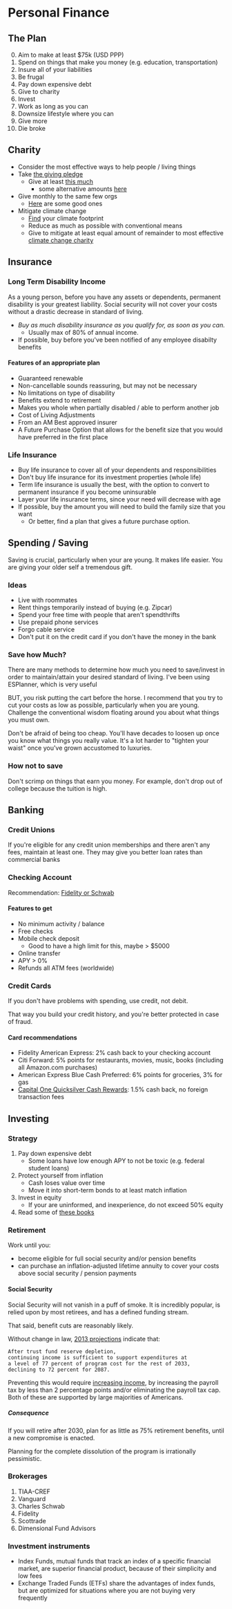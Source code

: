 # Personal Finance

## The Plan

0.  Aim to make at least $75k (USD PPP)
1.  Spend on things that make you money (e.g. education, transportation)
2.  Insure all of your liabilities
2.  Be frugal
3.  Pay down expensive debt
3.  Give to charity
4.  Invest
4.  Work as long as you can
4.  Downsize lifestyle where you can
4.  Give more
5.  Die broke

## Charity

*   Consider the most effective ways to help people / living things
*   Take
    [the giving pledge](http://www.thelifeyoucansave.org/TakethePledge.aspx)
    *   Give at least
        [this much](http://www.thelifeyoucansave.org/TakethePledge/HowMuch.aspx)
        *   some alternative amounts
            [here](http://www.givingonepercent.org.au/index.php/how-much-to-give/giving-guide)
*   Give monthly to the same few orgs
    *   [Here](http://www.givewell.org/charities/top-charities) are some good ones
*   Mitigate climate change
    *   [Find](http://coolclimate.berkeley.edu/carboncalculator) your climate footprint
    *   Reduce as much as possible with conventional means
    *   Give to mitigate at least equal amount of remainder to most effective
        [climate change charity](http://www.givingwhatwecan.org/where-to-give/charity-evaluation/climate-change)

## Insurance

### Long Term Disability Income

As a young person, before you have any assets or dependents, permanent disability is your greatest liability.
Social security will not cover your costs without a drastic decrease in standard of living.

*   *Buy as much disability insurance as you qualify for, as soon as you can.*
    *   Usually max of 80% of annual income.
*   If possible, buy before you've been notified of any employee disabilty benefits

#### Features of an appropriate plan

*   Guaranteed renewable
*   Non-cancellable sounds reassuring, but may not be necessary
*   No limitations on type of disability
*   Benefits extend to retirement
*   Makes you whole when partially disabled / able to perform another job
*   Cost of Living Adjustments
*   From an AM Best approved insurer
*   A Future Purchase Option that allows for the benefit size that you would have preferred in the first place

### Life Insurance

*   Buy life insurance to cover all of your dependents and responsibilities
*   Don't buy life insurance for its investment properties (whole life)
*   Term life insurance is usually the best, with the option to convert to permanent insurance if you become uninsurable
*   Layer your life insurance terms, since your need will decrease with age
*   If possible, buy the amount you will need to build the family size that you want
    *   Or better, find a plan that gives a future purchase option.

## Spending / Saving

Saving is crucial, particularly when your are young.
It makes life easier. You are giving your older self a tremendous gift.

### Ideas

*   Live with roommates
*   Rent things temporarily instead of buying (e.g. Zipcar)
*   Spend your free time with people that aren't spendthrifts
*   Use prepaid phone services
*   Forgo cable service
*   Don't put it on the credit card if you don't have the money in the bank

### Save how Much?

There are many methods to determine how much you need to save/invest in order to maintain/attain
your desired standard of living.
I've been using ESPlanner, which is very useful

BUT, you risk putting the cart before the horse.
I recommend that you try to cut your costs as low as possible, particularly when you are young.
Challenge the conventional wisdom floating around you about what things you must own.

Don't be afraid of being too cheap.
You'll have decades to loosen up once you know what things you really value.
It's a lot harder to "tighten your waist" once you've grown accustomed to luxuries.

### How not to save

Don't scrimp on things that earn you money.
For example, don't drop out of college because the tuition is high.

## Banking

### Credit Unions

If you're eligible for any credit union memberships and there aren't any fees, maintain at least one.
They may give you better loan rates than commercial banks

### Checking Account

Recommendation: [Fidelity or Schwab](http://bolesblogs.com/2012/12/03/schwab-investment-checking-vs-fidelity-cash-management/)

#### Features to get

*   No minimum activity / balance
*   Free checks
*   Mobile check deposit
    *   Good to have a high limit for this, maybe > $5000
*   Online transfer
*   APY > 0%
*   Refunds all ATM fees (worldwide)

### Credit Cards

If you don't have problems with spending, use credit, not debit.

That way you build your credit history, and you're better protected in case of fraud.

#### Card recommendations

*   Fidelity American Express: 2% cash back to your checking account
*   Citi Forward: 5% points for restaurants, movies, music, books (including all Amazon.com purchases)
*   American Express Blue Cash Preferred: 6% points for groceries, 3% for gas
*   [Capital One Quicksilver Cash Rewards](http://www.nerdwallet.com/blog/2013/capital-quicksilver-replaces-cash-offers-100-signup-bonus/):
    1.5% cash back, no foreign transaction fees

## Investing

### Strategy

1.  Pay down expensive debt
    *   Some loans have low enough APY to not be toxic (e.g. federal
        student loans)
2.  Protect yourself from inflation
    *   Cash loses value over time
    *   Move it into short-term bonds to at least match inflation
3.  Invest in equity
    *   If your are uninformed, and inexperience, do not exceed 50%
        equity
4.  Read some of [these books](http://www.efficientfrontier.com/reading.htm)

### Retirement

Work until you:

*   become eligible for full social security and/or pension benefits
*   can purchase an inflation-adjusted lifetime annuity to cover your
    costs above social security / pension payments

#### Social Security

Social Security will not vanish in a puff of smoke.
It is incredibly popular, is relied upon by most retirees,
and has a defined funding stream.

That said, benefit cuts are reasonably likely.

Without change in law,
[2013 projections](http://www.ssa.gov/oact/tr/2013/tr2013.pdf) indicate that:

    After trust fund reserve depletion,
    continuing income is sufficient to support expenditures at
    a level of 77 percent of program cost for the rest of 2033,
    declining to 72 percent for 2087.

Preventing this would require
[increasing income](http://www.huffingtonpost.com/2013/02/18/change-social-security_n_2708000.html),
by increasing the payroll tax by less than 2 percentage points
and/or eliminating the payroll tax cap.
Both of these are supported by large majorities of Americans.

##### Consequence

If you will retire after 2030, plan for as little as 75% retirement benefits,
until a new compromise is enacted.

Planning for the complete dissolution
of the program is irrationally pessimistic.

### Brokerages

1.  TIAA-CREF
2.  Vanguard
3.  Charles Schwab
4.  Fidelity
5.  Scottrade
6.  Dimensional Fund Advisors

### Investment instruments

*   Index Funds, mutual funds that track an index of a specific financial market,
    are superior financial product, because of their simplicity and low fees
*   Exchange Traded Funds (ETFs) share the advantages of index funds,
    but are optimized for situations where you are not buying very frequently
